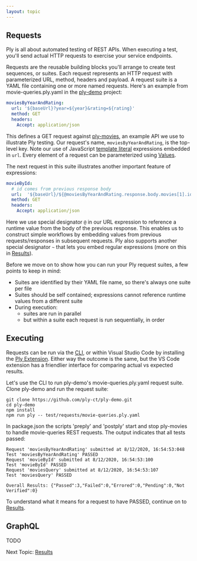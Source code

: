 ```yaml
---
layout: topic
---
```

## Requests
Ply is all about automated testing of REST APIs. When executing a test, 
you'll send actual HTTP requests to exercise your service endpoints.

Requests are the reusable building blocks you'll arrange to create test sequences, or suites.
Each request represents an HTTP request with parameterized URL, method, headers and payload.
A request suite is a YAML file containing one or more named requests.  Here's an example from 
movie-queries.ply.yaml in the [ply-demo](https://github.com/ply-ct/ply-demo) project:
```yaml
moviesByYearAndRating:
  url: '${baseUrl}?year=${year}&rating=${rating}'
  method: GET
  headers:
    Accept: application/json
```
This defines a GET request against [ply-movies](https://github.com/ply-ct/ply-movies/), an
example API we use to illustrate Ply testing.  Our request's name, `moviesByYearAndRating`,
is the top-level key. Note our use of JavaScript [template literal](https://developer.mozilla.org/en-US/docs/Web/JavaScript/Reference/Template_literals)
expressions embedded in `url`. Every element of a request can be parameterized using [Values](values).

The next request in this suite illustrates another important feature of expressions:
```yaml
movieById:
  # id comes from previous response body
  url:  '${baseUrl}/${@moviesByYearAndRating.response.body.movies[1].id}'
  method: GET
  headers:
    Accept: application/json
```
Here we use special designator `@` in our URL expression to reference a runtime value from the body of the previous response.
This enables us to construct simple workflows by embedding values from previous requests/responses in subsequent requests.
Ply also supports another special designator `~` that lets you embed regular expressions (more on this in [Results](results)).

Before we move on to show how you can run your Ply request suites, a few points to keep in mind:
  - Suites are identified by their YAML file name, so there's always one suite per file
  - Suites should be self contained; expressions cannot reference runtime values from a different suite
  - During execution:
    - suites are run in parallel 
    - but within a suite each request is run sequentially, in order

## Executing
Requests can be run via the [CLI](cli), or within Visual Studio Code by installing the [Ply Extension]().
Either way the outcome is the same, but the VS Code extension has a friendlier interface for comparing actual
vs expected results.

Let's use the CLI to run ply-demo's movie-queries.ply.yaml request suite.  Clone ply-demo and run the request suite:
```
git clone https://github.com/ply-ct/ply-demo.git
cd ply-demo
npm install
npm run ply -- test/requests/movie-queries.ply.yaml
```
In package.json the scripts 'preply' and 'postply' start and stop ply-movies to handle movie-queries REST requests.
The output indicates that all tests passed:
```
Request 'moviesByYearAndRating' submitted at 8/12/2020, 16:54:53:048
Test 'moviesByYearAndRating' PASSED
Request 'movieById' submitted at 8/12/2020, 16:54:53:100
Test 'movieById' PASSED
Request 'moviesQuery' submitted at 8/12/2020, 16:54:53:107
Test 'moviesQuery' PASSED

Overall Results: {"Passed":3,"Failed":0,"Errored":0,"Pending":0,"Not Verified":0}
```
To understand what it means for a request to have PASSED, continue on to [Results](results).

## GraphQL
TODO

Next Topic: [Results](results)